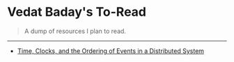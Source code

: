 # Vedat Baday's To-Read

> A dump of resources I plan to read.
- - -

- [Time, Clocks, and the Ordering of Events in a Distributed System](https://lamport.azurewebsites.net/pubs/time-clocks.pdf)


